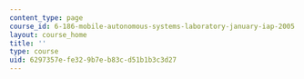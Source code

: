 ```yaml
---
content_type: page
course_id: 6-186-mobile-autonomous-systems-laboratory-january-iap-2005
layout: course_home
title: ''
type: course
uid: 6297357e-fe32-9b7e-b83c-d51b1b3c3d27
---
```

